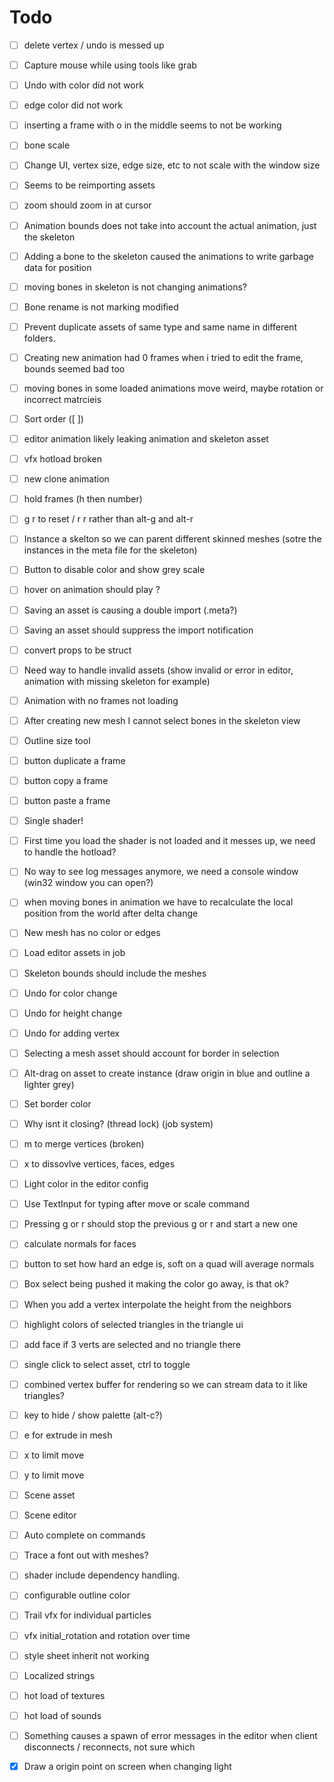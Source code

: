 # Todo

- [ ] delete vertex / undo is messed up
- [ ] Capture mouse while using tools like grab
- [ ] Undo with color did not work
- [ ] edge color did not work
- [ ] inserting a frame with o in the middle seems to not be working
- [ ] bone scale
- [ ] Change UI, vertex size, edge size, etc to not scale with the window size
- [ ] Seems to be reimporting assets
- [ ] zoom should zoom in at cursor
- [ ] Animation bounds does not take into account the actual animation, just the skeleton

- [ ] Adding a bone to the skeleton caused the animations to write garbage data for position
- [ ] moving bones in skeleton is not changing animations?
- [ ] Bone rename is not marking modified
- [ ] Prevent duplicate assets of same type and same name in different folders.
- [ ] Creating new animation had 0 frames when i tried to edit the frame, bounds seemed bad too
- [ ] moving bones in some loaded animations move weird, maybe rotation or incorrect matrcieis
- [ ] Sort order ([ ])
- [ ] editor animation likely leaking animation and skeleton asset 
- [ ] vfx hotload broken
- [ ] new clone animation
- [ ] hold frames (h then number)
- [ ] g r to reset / r r rather than alt-g and alt-r
- [ ] Instance a skelton so we can parent different skinned meshes (sotre the instances in the meta file for the skeleton)
- [ ] Button to disable color and show grey scale
- [ ] hover on animation should play ?
- [ ] Saving an asset is causing a double import (.meta?)
- [ ] Saving an asset should suppress the import notification 
- [ ] convert props to be struct
- [ ] Need way to handle invalid assets (show invalid or error in editor, animation with missing skeleton for example)
- [ ] Animation with no frames not loading
- [ ] After creating new mesh I cannot select bones in the skeleton view
- [ ] Outline size tool
- [ ] button duplicate a frame
- [ ] button copy a frame
- [ ] button paste a frame
- [ ] Single shader!
- [ ] First time you load the shader is not loaded and it messes up, we need to handle the hotload?
- [ ] No way to see log messages anymore, we need a console window (win32 window you can open?)
- [ ] when moving bones in animation we have to recalculate the local position from the world after delta change
- [ ] New mesh has no color or edges
- [ ] Load editor assets in job
- [ ] Skeleton bounds should include the meshes
- [ ] Undo for color change
- [ ] Undo for height change
- [ ] Undo for adding vertex
- [ ] Selecting a mesh asset should account for border in selection
- [ ] Alt-drag on asset to create instance  (draw origin in blue and outline a lighter grey)
- [ ] Set border color
- [ ] Why isnt it closing? (thread lock) (job system)
- [ ] m to merge vertices (broken)
- [ ] x to dissovlve vertices, faces, edges
- [ ] Light color in the editor config
- [ ] Use TextInput for typing after move or scale command
- [ ] Pressing g or r should stop the previous g or r and start a new one
- [ ] calculate normals for faces
- [ ] button to set how hard an edge is, soft on a quad will average normals 
- [ ] Box select being pushed it making the color go away, is that ok?
- [ ] When you add a vertex interpolate the height from the neighbors
- [ ] highlight colors of selected triangles in the triangle ui
- [ ] add face if 3 verts are selected and no triangle there
- [ ] single click to select asset, ctrl to toggle
- [ ] combined vertex buffer for rendering so we can stream data to it like triangles?  
- [ ] key to hide / show palette (alt-c?)
- [ ] e for extrude in mesh
- [ ] x to limit move
- [ ] y to limit move
- [ ] Scene asset 
- [ ] Scene editor
- [ ] Auto complete on commands
- [ ] Trace a font out with meshes?
- [ ] shader include dependency handling.
- [ ] configurable outline color
- [ ] Trail vfx for individual particles
- [ ] vfx initial_rotation and rotation over time
- [ ] style sheet inherit not working
- [ ] Localized strings
- [ ] hot load of textures
- [ ] hot load of sounds
- [ ] Something causes a spawn of error messages in the editor when client disconnects / reconnects, not sure which
- [X] Draw a origin point on screen when changing light
